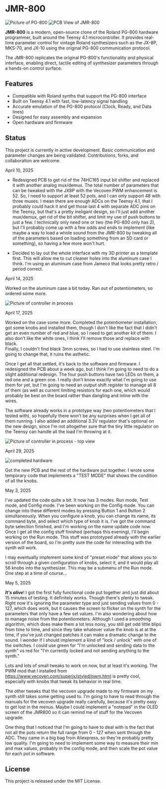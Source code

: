 # JMR-800

![Picture of PG-800](PG-800.png)
![PCB View of JMR-800](3d_image.png)

**JMR-800** is a modern, open-source clone of the Roland PG-800 hardware programmer, built around the Teensy 4.1 microcontroller. It provides real-time 
parameter control for vintage Roland synthesizers such as the JX-8P, MKS-70, and JX-10 using the original PG-800 communication protocol.

The JMR-800 replicates the original PG-800's functionality and physical interface, enabling direct, tactile editing of synthesizer parameters through a 
hands-on control surface.

## Features

- Compatible with Roland synths that support the PG-800 interface
- Built on Teensy 4.1 with fast, low-latency signal handling
- Accurate emulation of the PG-800 protocol (Clock, Ready, and Data lines)
- Designed for easy assembly and expansion
- Open hardware and firmware

## Status

This project is currently in active development. Basic communication and parameter changes are being validated. Contributions, forks, and collaboration are 
welcome.

April 10, 2025

- Redesigned PCB to get rid of the 74HC165 input bit shifter and replaced it with another analog mux/demux.  The total number of parameters that can be 
tweaked with the JX8P with the Vecoven PWM enhancement is 52.  So, I need to support at least 52 pots, and I can only support 48 with three muxes.  I mean
there are enough ADCs on the Teensy 4.1, that I probably could hack it and get those last 4 with separate ADC pins on the Teensy, but that's a pretty 
ineligant design, so I'll just add another mux/demux, get rid of the bit shifter, and limit my use of push buttons to just a few.  I technically only 
need one or two (the PG-800 only has 2), but I'll probably come up with a few odds and ends to implement (like maybe a way to load a whole sound from 
the JMR-800 by tweaking all of the parameters based on loading something from an SD card or something), so having a few more won't hurt.

- Decided to lay out the whole interface with my 3D printer as a template first.  This will allow me to cut cleaner holes into the aluminum case I think.
I'm using an aluminum case from Jameco that looks pretty retro / period correct.


April 14, 2025

Worked on the aluminum case a bit today.  Ran out of potentiometers, so ordered some more.

![Picture of controller in process](in_process_pic_1.png)


April 17, 2025

Worked on the case some more.  Completed the potentiometer installation, got some knobs and installed them, though I don't like the fact that I didn't get 
an even number of red and blue, so I need to get another kit of them.  I also don't like the white ones, I think I'll remove those and replace with black.  
Finally, I couldn't find black 3mm screws, so I had to use stainless steel.  I'm going to change that, it ruins the asthetic.

Once I get all that settled, it's back to the software and firmware.  I redesigned the PCB about a week ago, but I think I'm going to need to do a slight 
additional redesign.  The four push buttons have two LEDs on them, a red one and a green one.  I really don't know exactly what I'm going to use them 
for yet, but I'm going to need an output shift register to manage all 8 of them (as well as current limiting resistors for each one, which would probably 
be best on the board rather than dangling and inline with the wires.

The software already works in a prototype way (two potentiometers that I tested with), so hopefully there won't be any surprises when I get all of them 
running.  I also added an additional 3.3V regulator that's optional on the new design, since I'm not altogether sure that the tiny little regulator on the 
Teensy can handle all the load I'm throwing at it.

![Picture of controller in process - top view](in_process_pic_2.jpg)


April 29, 2025

![completed hardware](in_process_pic_3.jpg)

Got the new PCB and the rest of the hardware put together.  I wrote some temporary code that implements a "TEST MODE" that shows the condition of all 
the knobs.

May 3, 2025

I've updated the code quite a bit.  It now has 3 modes.  Run mode, Test mode, and Config mode.  I've been working on the Config mode.  You can change 
into these different modes by pressing Button 1 and Button 2 simultaneously.  When you configure a knob, you can change its name, its command byte, 
and select which type of knob it is.  I've got the command byte selection finished, and I'm working on the name update code now.  Once I get all the 
config stuff finished (perhaps this evening), I'll begin working on the Run mode.  This stuff was prototyped already with the earlier version of the 
board, so I'm pretty sure the code for interacting with the synth will work.

I may eventually implement some kind of "preset mode" that allows you to scroll through a given configuration of knobs, select it, and it would play 
all 56 knobs into the synthesizer.  This may be a submenu of the Run mode.  One step at a time of course...

May 5, 2025

***It's alive***!  I got the first fully functional code put together and just did about 15 minutes of testing.  It definitely works.  Though there's 
plenty to tweak.  Right now it's ignoring the parameter type and just sending values from 0 - 127, which does work, but it causes the screen to flicker 
on the synth for the parameters that only have a few set values.  I'm also wondering about how to manage noise from the potentiometers.  Although I 
used a smoothing algorithm, which does make them a lot less noisy, you still get odd little blips from time to time, and since they take whatever 
value the knob is at at the time, if you've just changed patches it can make a dramatic change to the sound.  I wonder if I should implement a 
kind of "lock / unlock" with one of the switches.  I could use green for "I'm unlocked and sending data to the synth" vs red for "I'm currently 
locked and not sending anything to the synth."

Lots and lots of small tweaks to work on now, but at least it's working.  The PWM mod that I installed from https://www.vecoven.com/superjx/styled/pwm.html
is pretty cool, especially with knobs that tweak its behavior in real time.

The other tweaks that the vecoven upgrade made to my firmware on my synth still takes some getting used to.  I'm going to have to read through the 
manuals for the vecoven upgrade really carefully, because it's pretty easy to get lost in the menus.  Maybe I could implement a "notepad" in the 
OLED screen of the JMR800 so it can remind me of stuff for the Vecoven upgrade.

One thing that I noticed that I'm going to have to deal with is the fact that not all the pots return the full range from 0 - 127 when sent through the 
ADC.  They came in a big bag from Aliexpress, so they're probably pretty low quality.  I'm going to need to implement some way to measure their min and 
max values, probably in the config mode, and then scale the pot value for each pot in software.

## License

This project is released under the MIT License.

